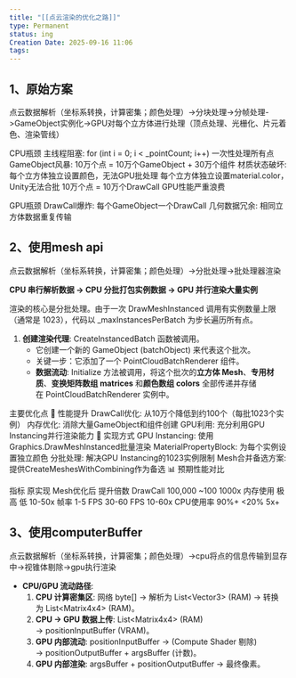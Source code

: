 ```yaml
---
title: "[[点云渲染的优化之路]]"
type: Permanent
status: ing
Creation Date: 2025-09-16 11:06
tags:
---
```

## 1、原始方案
点云数据解析（坐标系转换，计算密集；颜色处理）->分块处理->分帧处理->GameObject实例化->GPU对每个立方体进行处理（顶点处理、光栅化、片元着色、渲染管线）

CPU瓶颈
主线程阻塞: for (int i = 0; i < _pointCount; i++) 一次性处理所有点
GameObject风暴: 10万个点 = 10万个GameObject + 30万个组件
材质状态破坏: 每个立方体独立设置颜色，无法GPU批处理
每个立方体独立设置material.color，Unity无法合批
10万个点 = 10万个DrawCall
GPU性能严重浪费

GPU瓶颈
DrawCall爆炸: 每个GameObject一个DrawCall
几何数据冗余: 相同立方体数据重复传输

## 2、使用mesh api
点云数据解析（坐标系转换，计算密集；颜色处理）->分批处理->批处理器渲染

**CPU 串行解析数据 → CPU 分批打包实例数据 → GPU 并行渲染大量实例**

渲染的核心是分批处理。由于一次 DrawMeshInstanced 调用有实例数量上限（通常是 1023），代码以 _maxInstancesPerBatch 为步长遍历所有点。
1. **创建渲染代理**: CreateInstancedBatch 函数被调用。
    - 它创建一个新的 GameObject (batchObject) 来代表这个批次。
    - 关键一步：它添加了一个 PointCloudBatchRenderer 组件。
    - **数据流动**: Initialize 方法被调用，将这个批次的**立方体 Mesh**、**专用材质**、**变换矩阵数组 matrices** 和**颜色数组 colors** 全部传递并存储在 PointCloudBatchRenderer 实例中。

主要优化点
🚀 性能提升
DrawCall优化: 从10万个降低到约100个（每批1023个实例）
内存优化: 消除大量GameObject和组件创建
GPU利用: 充分利用GPU Instancing并行渲染能力
🔧 实现方式
GPU Instancing: 使用Graphics.DrawMeshInstanced批量渲染
MaterialPropertyBlock: 为每个实例设置独立颜色
分批处理: 解决GPU Instancing的1023实例限制
Mesh合并备选方案: 提供CreateMeshesWithCombining作为备选
📊 预期性能对比

指标	原实现	Mesh优化后	提升倍数
DrawCall	100,000	~100	1000x
内存使用	极高	低	10-50x
帧率	1-5 FPS	30-60 FPS	10-60x
CPU使用率	90%+	<20%	5x+

## 3、使用computerBuffer
点云数据解析（坐标系转换，计算密集；颜色处理）->cpu将点的信息传输到显存中->视锥体剔除->gpu执行渲染
- **CPU/GPU 流动路径**:
    1. **CPU 计算密集区**: 网络 byte[] → 解析为 List\<Vector3> (RAM) → 转换为 List\<Matrix4x4> (RAM)。
    2. **CPU → GPU 数据上传**: List\<Matrix4x4> (RAM) → positionInputBuffer (VRAM)。
    3. **GPU 内部流动**: positionInputBuffer → (Compute Shader 剔除) → positionOutputBuffer + argsBuffer (计数)。
    4. **GPU 内部渲染**: argsBuffer + positionOutputBuffer → 最终像素。